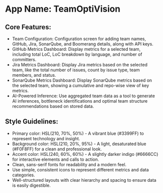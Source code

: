 # **App Name**: TeamOptiVision

## Core Features:

- Team Configuration: Configuration screen for adding team names, GitHub, Jira, SonarQube, and Boomerang details, along with API keys.
- GitHub Metrics Dashboard: Display metrics for a selected team, including total LoC, LoC breakdown by language, and number of committers.
- Jira Metrics Dashboard: Display Jira metrics based on the selected team, like the total number of issues, count by issue type, team members, and status.
- SonarQube Metrics Dashboard: Display SonarQube metrics based on the selected team, showing a cumulative and repo-wise view of key metrics.
- AI-Powered Inference: Use aggregated team data as a tool to generate AI inferences, bottleneck identifications and optimal team structure recommendations based on stored data.

## Style Guidelines:

- Primary color: HSL(210, 70%, 50%) - A vibrant blue (#3399FF) to represent technology and insight.
- Background color: HSL(210, 20%, 95%) - A light, desaturated blue (#F0F8FF) for a clean and professional look.
- Accent color: HSL(240, 60%, 60%) - A slightly darker indigo (#6666CC) for interactive elements and calls to action.
- Clean, sans-serif fonts for readability and a modern feel.
- Use simple, consistent icons to represent different metrics and data categories.
- Well-structured layouts with clear hierarchy and spacing to ensure data is easily digestible.